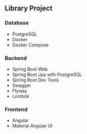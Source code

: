 ## Library Project

### Database
- PostgreSQL
- Docker
- Docker Compose

### Backend
- Spring Boot Web
- Spring Boot Jpa with PostgreSQL
- Spring Boot Dev Tools
- Swagger
- Flyway
- Lombok

### Frontend
- Angular
- Material Angular UI

